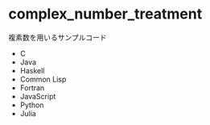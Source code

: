 # complex_number_treatment
複素数を用いるサンプルコード

 * C
 * Java 
 * Haskell
 * Common Lisp
 * Fortran 
 * JavaScript 
 * Python
 * Julia

 
